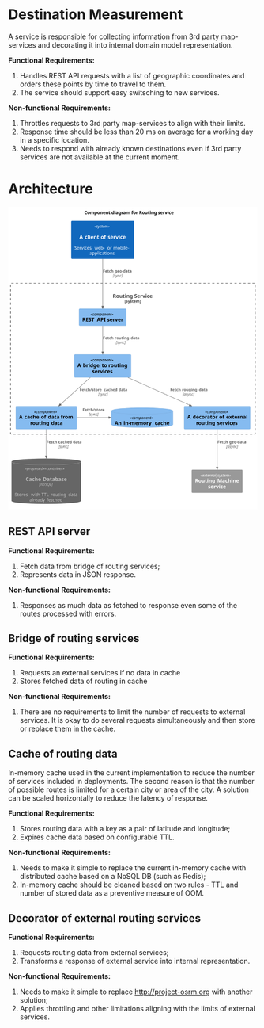 # Destination Measurement

A service is responsible for collecting information from 3rd party map-services and decorating it into internal domain model representation.

**Functional Requirements:**

1. Handles REST API requests with a list of geographic coordinates and orders these points by time to travel to them.
2. The service should support easy switsching to new services.

**Non-functional Requirements:**

1. Throttles requests to 3rd party map-services to align with their limits.
2. Response time should be less than 20 ms on average for a working day in a specific location.
3. Needs to respond with already known destinations even if 3rd party services are not available at the current moment.

# Architecture

![Architecture of the service](./docs/architecture.wsd.svg)

## REST API server

**Functional Requirements:**

1. Fetch data from bridge of routing services;
2. Represents data in JSON response.

**Non-functional Requirements:**

1. Responses as much data as fetched to response even some of the routes processed with errors. 

## Bridge of routing services

**Functional Requirements:**

1. Requests an external services if no data in cache
2. Stores fetched data of routing in cache

**Non-functional Requirements:**

1. There are no requirements to limit the number of requests to external services. It is okay to do several requests simultaneously and then store or replace them in the cache.

## Cache of routing data

In-memory cache used in the current implementation to reduce the number of services included in deployments. The second reason is that the number of possible routes is limited for a certain city or area of the city. A solution can be scaled horizontally to reduce the latency of response.

**Functional Requirements:**

1. Stores routing data with a key as a pair of latitude and longitude;
2. Expires cache data based on configurable TTL.

**Non-functional Requirements:**

1. Needs to make it simple to replace the current in-memory cache with distributed cache based on a NoSQL DB (such as Redis);
2. In-memory cache should be cleaned based on two rules - TTL and number of stored data as a preventive measure of OOM.

## Decorator of external routing services

**Functional Requirements:**

1. Requests routing data from external services;
2. Transforms a response of external service into internal representation.

**Non-functional Requirements:**

1. Needs to make it simple to replace http://project-osrm.org with another solution;
2. Applies throttling and other limitations aligning with the limits of external services.
